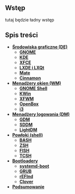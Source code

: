## Wstęp

tutaj będzie ładny wstęp

## Spis treści 

* [**Środowiska graficzne (DE)**](#Środowiska-graficzne-(DE))
  * [**GNOME**](#GNOME)
  * [**KDE**](#KDE)
  * [**XFCE**](#XFCE)
  * [**LXDE i LXQt**](#LXDE-i-LXQt)
  * [**Mate**](#Mate)
  * [**Cinnamon**](#Cinnamon)
* [**Menadżery okien (WM)**](#Menadżery-okien-(WM))
  * [**GNOME Shell**](#GNOME-Shell)
  * [**KWin**](#KWin)
  * [**XFWM**](#XFWM)
  * [**OpenBox**](#OpenBox)
  * [**i3**](#i3)
* [**Menadżery logowania (DM)**](#Menadżery-logowania-(DM))
    * [**GDM**](#GDM)
    * [**SDDM**](#SDDM)
    * [**LightDM**](#LightDM)
* [**Powłoki (shell)**](#Bootloader-(systemd-boot))
    * [**BASH**](#Wstępna-konfiguracja)
    * [**ZSH**](#Wstępna-konfiguracja)
    * [**FISH**](#Wstępna-konfiguracja)
    * [**TCSH**](#Wstępna-konfiguracja)
* [**Bootloadery**](#Bootloadery)
    * [**systemd-boot**](#i3)
    * [**GRUB**](#i3)
    * [**rEFInd**](#i3)
    * [**Clover**](#i3)
* [**Podsumowanie**](#Podsumowanie)
